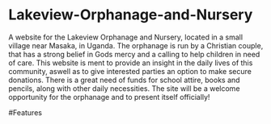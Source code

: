 # Lakeview-Orphanage-and-Nursery
A website for the Lakeview Orphanage and Nursery, located in a small village near Masaka, in Uganda.
The orphanage is run by a Christian couple, that has a strong belief in Gods mercy and a calling to help children in need of care.
This website is ment to provide an insight in the daily lives of this community, aswell as to give interested parties an option  to make secure donations.
There is a great need of funds for school attire, books and pencils, along with other daily necessities.
The site will be a welcome opportunity for the orphanage and to present itself officially!

#Features

